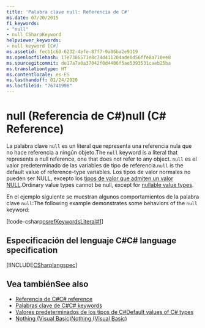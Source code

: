 ```yaml
---
title: 'Palabra clave null: Referencia de C#'
ms.date: 07/20/2015
f1_keywords:
- "null"
- null_CSharpKeyword
helpviewer_keywords:
- null keyword [C#]
ms.assetid: fecb1c60-6232-4efe-87f7-9a86ba2e9119
ms.openlocfilehash: 17e7386571e8c74d411204ade0d56ffe8a710ee8
ms.sourcegitcommit: de17a7a0a37042f0d4406f5ae5393531caeb25ba
ms.translationtype: HT
ms.contentlocale: es-ES
ms.lasthandoff: 01/24/2020
ms.locfileid: "76741998"
---
```

# <a name="null-c-reference"></a><span data-ttu-id="fb7d7-102">null (Referencia de C#)</span><span class="sxs-lookup"><span data-stu-id="fb7d7-102">null (C# Reference)</span></span>

<span data-ttu-id="fb7d7-103">La palabra clave `null` es un literal que representa una referencia nula que no hace referencia a ningún objeto.</span><span class="sxs-lookup"><span data-stu-id="fb7d7-103">The `null` keyword is a literal that represents a null reference, one that does not refer to any object.</span></span> <span data-ttu-id="fb7d7-104">`null` es el valor predeterminado de las variables de tipo de referencia.</span><span class="sxs-lookup"><span data-stu-id="fb7d7-104">`null` is the default value of reference-type variables.</span></span> <span data-ttu-id="fb7d7-105">Los tipos de valor normales no pueden ser NULL, excepto los [tipos de valor que admiten un valor NULL](../builtin-types/nullable-value-types.md).</span><span class="sxs-lookup"><span data-stu-id="fb7d7-105">Ordinary value types cannot be null, except for [nullable value types](../builtin-types/nullable-value-types.md).</span></span>

<span data-ttu-id="fb7d7-106">En el ejemplo siguiente se muestran algunos comportamientos de la palabra clave `null`:</span><span class="sxs-lookup"><span data-stu-id="fb7d7-106">The following example demonstrates some behaviors of the `null` keyword:</span></span>

[!code-csharp[csrefKeywordsLiteral#1](~/samples/snippets/csharp/VS_Snippets_VBCSharp/csrefKeywordsLiteral/CS/csrefKeywordsLiteral.cs#1)]

## <a name="c-language-specification"></a><span data-ttu-id="fb7d7-107">Especificación del lenguaje C#</span><span class="sxs-lookup"><span data-stu-id="fb7d7-107">C# language specification</span></span>

[!INCLUDE[CSharplangspec](~/includes/csharplangspec-md.md)]

## <a name="see-also"></a><span data-ttu-id="fb7d7-108">Vea también</span><span class="sxs-lookup"><span data-stu-id="fb7d7-108">See also</span></span>

- [<span data-ttu-id="fb7d7-109">Referencia de C#</span><span class="sxs-lookup"><span data-stu-id="fb7d7-109">C# reference</span></span>](../index.md)
- [<span data-ttu-id="fb7d7-110">Palabras clave de C#</span><span class="sxs-lookup"><span data-stu-id="fb7d7-110">C# keywords</span></span>](index.md)
- [<span data-ttu-id="fb7d7-111">Valores predeterminados de los tipos de C#</span><span class="sxs-lookup"><span data-stu-id="fb7d7-111">Default values of C# types</span></span>](../builtin-types/default-values.md)
- [<span data-ttu-id="fb7d7-112">Nothing (Visual Basic)</span><span class="sxs-lookup"><span data-stu-id="fb7d7-112">Nothing (Visual Basic)</span></span>](../../../visual-basic/language-reference/nothing.md)
